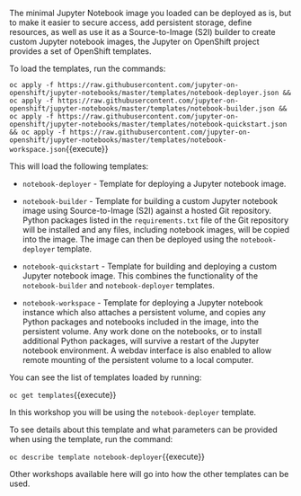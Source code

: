 The minimal Jupyter Notebook image you loaded can be deployed as is, but to make it easier to secure access, add persistent storage, define resources, as well as use it as a Source-to-Image (S2I) builder to create custom Jupyter notebook images, the Jupyter on OpenShift project provides a set of OpenShift templates.

To load the templates, run the commands:

``oc apply -f https://raw.githubusercontent.com/jupyter-on-openshift/jupyter-notebooks/master/templates/notebook-deployer.json && oc apply -f https://raw.githubusercontent.com/jupyter-on-openshift/jupyter-notebooks/master/templates/notebook-builder.json && oc apply -f https://raw.githubusercontent.com/jupyter-on-openshift/jupyter-notebooks/master/templates/notebook-quickstart.json && oc apply -f https://raw.githubusercontent.com/jupyter-on-openshift/jupyter-notebooks/master/templates/notebook-workspace.json``{{execute}}

This will load the following templates:

* `notebook-deployer` - Template for deploying a Jupyter notebook image.

* `notebook-builder` - Template for building a custom Jupyter notebook image using Source-to-Image (S2I) against a hosted Git repository. Python packages listed in the `requirements.txt` file of the Git repository will be installed and any files, including notebook images, will be copied into the image. The image can then be deployed using the `notebook-deployer` template.

* `notebook-quickstart` - Template for building and deploying a custom Jupyter notebook image. This combines the functionality of the `notebook-builder` and `notebook-deployer` templates.

* `notebook-workspace` - Template for deploying a Jupyter notebook instance which also attaches a persistent volume, and copies any Python packages and notebooks included in the image, into the persistent volume. Any work done on the notebooks, or to install additional Python packages, will survive a restart of the Jupyter notebook environment. A webdav interface is also enabled to allow remote mounting of the persistent volume to a local computer.

You can see the list of templates loaded by running:

``oc get templates``{{execute}}

In this workshop you will be using the `notebook-deployer` template.

To see details about this template and what parameters can be provided when using the template, run the command:

``oc describe template notebook-deployer``{{execute}}

Other workshops available here will go into how the other templates can be used.
